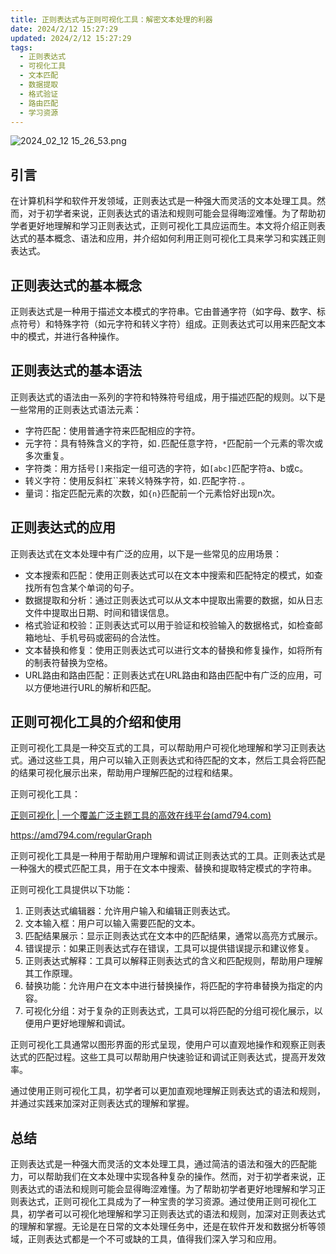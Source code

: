 ```yaml
---
title: 正则表达式与正则可视化工具：解密文本处理的利器
date: 2024/2/12 15:27:29
updated: 2024/2/12 15:27:29
tags:
  - 正则表达式
  - 可视化工具
  - 文本匹配
  - 数据提取
  - 格式验证
  - 路由匹配
  - 学习资源
---
```


<img src="https://static.cmdragon.cn/blog/images/2024_02_12 15_26_53.png@blog" title="2024_02_12 15_26_53.png" alt="2024_02_12 15_26_53.png"/>

## 引言

在计算机科学和软件开发领域，正则表达式是一种强大而灵活的文本处理工具。然而，对于初学者来说，正则表达式的语法和规则可能会显得晦涩难懂。为了帮助初学者更好地理解和学习正则表达式，正则可视化工具应运而生。本文将介绍正则表达式的基本概念、语法和应用，并介绍如何利用正则可视化工具来学习和实践正则表达式。

## 正则表达式的基本概念

正则表达式是一种用于描述文本模式的字符串。它由普通字符（如字母、数字、标点符号）和特殊字符（如元字符和转义字符）组成。正则表达式可以用来匹配文本中的模式，并进行各种操作。

## 正则表达式的基本语法

正则表达式的语法由一系列的字符和特殊符号组成，用于描述匹配的规则。以下是一些常用的正则表达式语法元素：

- 字符匹配：使用普通字符来匹配相应的字符。
- 元字符：具有特殊含义的字符，如`.`匹配任意字符，`*`匹配前一个元素的零次或多次重复。
- 字符类：用方括号`[]`来指定一组可选的字符，如`[abc]`匹配字符a、b或c。
- 转义字符：使用反斜杠``来转义特殊字符，如`.`匹配字符`.`。
- 量词：指定匹配元素的次数，如`{n}`匹配前一个元素恰好出现n次。

## 正则表达式的应用

正则表达式在文本处理中有广泛的应用，以下是一些常见的应用场景：

- 文本搜索和匹配：使用正则表达式可以在文本中搜索和匹配特定的模式，如查找所有包含某个单词的句子。
- 数据提取和分析：通过正则表达式可以从文本中提取出需要的数据，如从日志文件中提取出日期、时间和错误信息。
- 格式验证和校验：正则表达式可以用于验证和校验输入的数据格式，如检查邮箱地址、手机号码或密码的合法性。
- 文本替换和修复：使用正则表达式可以进行文本的替换和修复操作，如将所有的制表符替换为空格。
- URL路由和路由匹配：正则表达式在URL路由和路由匹配中有广泛的应用，可以方便地进行URL的解析和匹配。

## 正则可视化工具的介绍和使用

正则可视化工具是一种交互式的工具，可以帮助用户可视化地理解和学习正则表达式。通过这些工具，用户可以输入正则表达式和待匹配的文本，然后工具会将匹配的结果可视化展示出来，帮助用户理解匹配的过程和结果。

正则可视化工具：

[正则可视化 | 一个覆盖广泛主题工具的高效在线平台(amd794.com)](https://amd794.com/regularGraph)

https://amd794.com/regularGraph

正则可视化工具是一种用于帮助用户理解和调试正则表达式的工具。正则表达式是一种强大的模式匹配工具，用于在文本中搜索、替换和提取特定模式的字符串。

正则可视化工具提供以下功能：

1. 正则表达式编辑器：允许用户输入和编辑正则表达式。
2. 文本输入框：用户可以输入需要匹配的文本。
3. 匹配结果展示：显示正则表达式在文本中的匹配结果，通常以高亮方式展示。
4. 错误提示：如果正则表达式存在错误，工具可以提供错误提示和建议修复。
5. 正则表达式解释：工具可以解释正则表达式的含义和匹配规则，帮助用户理解其工作原理。
6. 替换功能：允许用户在文本中进行替换操作，将匹配的字符串替换为指定的内容。
7. 可视化分组：对于复杂的正则表达式，工具可以将匹配的分组可视化展示，以便用户更好地理解和调试。

正则可视化工具通常以图形界面的形式呈现，使用户可以直观地操作和观察正则表达式的匹配过程。这些工具可以帮助用户快速验证和调试正则表达式，提高开发效率。

通过使用正则可视化工具，初学者可以更加直观地理解正则表达式的语法和规则，并通过实践来加深对正则表达式的理解和掌握。

## 总结

正则表达式是一种强大而灵活的文本处理工具，通过简洁的语法和强大的匹配能力，可以帮助我们在文本处理中实现各种复杂的操作。然而，对于初学者来说，正则表达式的语法和规则可能会显得晦涩难懂。为了帮助初学者更好地理解和学习正则表达式，正则可视化工具成为了一种宝贵的学习资源。通过使用正则可视化工具，初学者可以可视化地理解和学习正则表达式的语法和规则，加深对正则表达式的理解和掌握。无论是在日常的文本处理任务中，还是在软件开发和数据分析等领域，正则表达式都是一个不可或缺的工具，值得我们深入学习和应用。